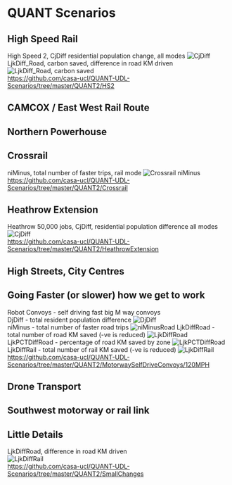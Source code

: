 # QUANT Scenarios

## High Speed Rail  
  High Speed 2, CjDiff residential population change, all modes 
  ![CjDiff](https://github.com/casa-ucl/QUANT-UDL-Scenarios/blob/master/QUANT2/HS2/scenariorunner_HS2_20200224_140436/QUANT_Scenario_HS2_CjDiff.png)
  LjkDiff_Road, carbon saved, difference in road KM driven
  ![LjkDiff_Road, carbon saved](https://github.com/casa-ucl/QUANT-UDL-Scenarios/blob/master/QUANT2/HS2/scenariorunner_HS2_20200224_140436/QUANT_Scenario_HS2_LjkDiff_road.png)  
  https://github.com/casa-ucl/QUANT-UDL-Scenarios/tree/master/QUANT2/HS2  

## CAMCOX / East West Rail Route 

## Northern Powerhouse

## Crossrail  
niMinus, total number of faster trips, rail mode
![Crossrail niMinus](https://github.com/casa-ucl/QUANT-UDL-Scenarios/blob/master/QUANT2/Crossrail/scenariorunner_Crossrail_20200224_124747/QUANT_Scenario_Crossrail_niMinus.png)  
https://github.com/casa-ucl/QUANT-UDL-Scenarios/tree/master/QUANT2/Crossrail

## Heathrow Extension  
  Heathrow 50,000 jobs, CjDiff, residential population difference all modes
  ![CjDiff](https://github.com/casa-ucl/QUANT-UDL-Scenarios/blob/master/QUANT2/HeathrowExtension/scenariorunner_HeathrowExtension_20200219_140346/QUANT_Scenario_HeathrowExtension_CjDiff.png)  
  https://github.com/casa-ucl/QUANT-UDL-Scenarios/tree/master/QUANT2/HeathrowExtension  

## High Streets, City Centres  
  

## Going Faster (or slower) how we get to work  
  Robot Convoys - self driving fast big M way convoys  
  DjDiff - total resident population difference
  ![DjDiff](https://github.com/casa-ucl/QUANT-UDL-Scenarios/blob/master/QUANT2/MotorwaySelfDriveConvoys/120MPH/scenariorunner_MWaySelfDriveConvoys_20200227_125858/QUANT_Scenario_MWaySelfDrive_DjDiff.png)  
  niMinus - total number of faster road trips
  ![niMinusRoad](https://github.com/casa-ucl/QUANT-UDL-Scenarios/blob/master/QUANT2/MotorwaySelfDriveConvoys/120MPH/scenariorunner_MWaySelfDriveConvoys_20200227_125858/QUANT_Scenario_MWaySelfDrive_niMinusRoad.png)
  LjkDiffRoad - total number of road KM saved (-ve is reduced)
  ![LjkDiffRoad](https://github.com/casa-ucl/QUANT-UDL-Scenarios/blob/master/QUANT2/MotorwaySelfDriveConvoys/120MPH/scenariorunner_MWaySelfDriveConvoys_20200227_125858/QUANT_Scenario_MWaySelfDrive_LjkDiffRoad.png)  
  LjkPCTDiffRoad - percentage of road KM saved by zone
  ![LjkPCTDiffRoad](https://github.com/casa-ucl/QUANT-UDL-Scenarios/blob/master/QUANT2/MotorwaySelfDriveConvoys/120MPH/scenariorunner_MWaySelfDriveConvoys_20200227_125858/QUANT_Scenario_MWaySelfDrive_LjkPCTDiffRoad.png)  
  LjkDiffRail - total number of rail KM saved (-ve is reduced)
  ![LjkDiffRail](https://github.com/casa-ucl/QUANT-UDL-Scenarios/blob/master/QUANT2/MotorwaySelfDriveConvoys/120MPH/scenariorunner_MWaySelfDriveConvoys_20200227_125858/QUANT_Scenario_MWaySelfDrive_LjkDiffRail.png)  
  https://github.com/casa-ucl/QUANT-UDL-Scenarios/tree/master/QUANT2/MotorwaySelfDriveConvoys/120MPH
  
## Drone Transport  

## Southwest motorway or rail link

## Little Details
LjkDiffRoad, difference in road KM driven  
![LjkDiffRail](https://github.com/casa-ucl/QUANT-UDL-Scenarios/blob/master/QUANT2/SmallChanges/QUANT_Scenario_SmallChanges_LjkDiffRoad.png)  
  https://github.com/casa-ucl/QUANT-UDL-Scenarios/tree/master/QUANT2/SmallChanges
  

